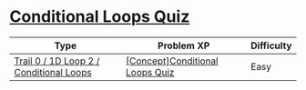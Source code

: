 # [Conditional Loops Quiz](https://www.codetree.ai/trails/complete/curated-cards/nl-pre-conditional-loops)

|Type|Problem XP|Difficulty|
|---|---|---|
|[Trail 0 / 1D Loop 2 / Conditional Loops](https://www.codetree.ai/trail-info/codetree-101/)|[[Concept]Conditional Loops Quiz](https://www.codetree.ai/trails/complete/curated-cards/nl-pre-conditional-loops/)|Easy|

